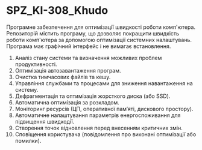 # SPZ_KI-308_Khudo

Програмне забезпечення для оптимізації швидкості роботи комп'ютера. Репозиторій містить програму, що дозволяє покращити швидкість роботи комп'ютера за допомогою оптимізації системних налаштувань. Програма має графічний інтерфейс і не вимагає встановлення.

1. Аналіз стану системи та визначення можливих проблем продуктивності.  
2. Оптимізація автозавантаження програм.  
3. Очистка тимчасових файлів та кешу.  
4. Управління службами та процесами для зниження навантаження на систему.  
5. Дефрагментація та оптимізація жорсткого диска (або SSD).  
6. Автоматична оптимізація за розкладом.  
7. Моніторинг ресурсів (ЦП, оперативної пам’яті, дискового простору).  
8. Автоматичне налаштування параметрів енергоспоживання для підвищення швидкодії.  
9. Створення точок відновлення перед внесенням критичних змін.  
10. Сповіщення користувача (повідомлення про виконані оптимізації або помилки).  